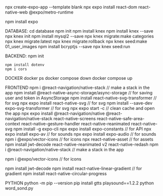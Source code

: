 npx create-expo-app --template blank
npx expo install react-dom react-native-web @expo/metro-runtime

npm install expo

DATABASE:
cd database
npm init
npm install knex
npm install knex --save
npx knex init
npm install mysql2 --save
npx knex migrate:make categories
npx knex migrate:latest
npx knex migrate:rollback
npx knex seed:make 01_user_images
npm install bcryptjs --save
npx knex seed:run

BACKEND:
npm init

    npm install dotenv
    npm i cors

DOCKER
docker ps
docker compose down
docker compose up

FRONTEND
npm i @react-navigation/native-stack // make a stack in the app
npm install @react-native-async-storage/async-storage // for saving user and token in AsyncStorage
npm install react-native-svg-transformer // for svg
npx expo install react-native-svg // for svg
npm install --save-dev expo-svg-transformer // for svg
npx expo start -c // clean cache and open the app
npx expo install @react-navigation/native @react-navigation/native-stack react-native-screens react-native-safe-area-context react-native-gesture-handler react-native-reanimated react-native-svg
npm install -g expo-cli
npx expo install expo-constants // for API
npx expo install expo-av // for sounds
npx expo install expo-audio // for sounds
npm i @expo/vector-icons // for icons
npx react-native-asset // for assets
npm install jwt-decode
react-native-reanimated v2
react-native-redash
npm i @react-navigation/native-stack // make a stack in the app

npm i @expo/vector-icons // for icons

npm install jwt-decode
npm install react-native-linear-gradient // for gradient
npm install react-native-circular-progress

PYTHON
python -m pip --version
pip install gtts playsound==1.2.2
python word_sond.py

<!-- "show my words"
"add word to my list"
"remove word from my list"
"practice my saved words"
"track progress for my words"
// "API_BASE": "http://172.20.10.2:3001"-->
